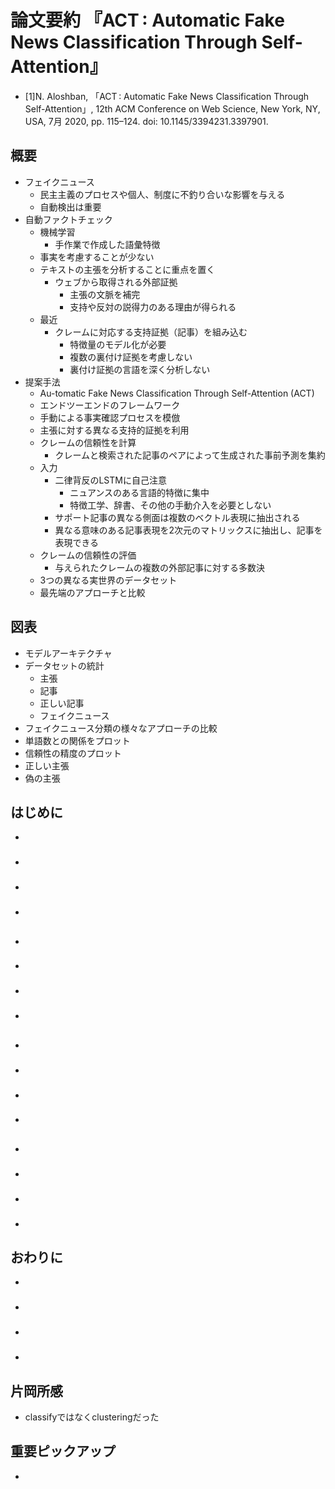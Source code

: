 <!-- tex script for md -->
<script type="text/javascript" async src="https://cdnjs.cloudflare.com/ajax/libs/mathjax/2.7.7/MathJax.js?config=TeX-MML-AM_CHTML">
</script>
<script type="text/x-mathjax-config">
 MathJax.Hub.Config({
 tex2jax: {
 inlineMath: [['$', '$'] ],
 displayMath: [ ['$$','$$'], ["\\[","\\]"] ]
 }
 });
</script>

# 論文要約 『ACT : Automatic Fake News Classification Through Self-Attention』

- [1]N. Aloshban, 「ACT : Automatic Fake News Classification Through Self-Attention」, 12th ACM Conference on Web Science, New York, NY, USA, 7月 2020, pp. 115–124. doi: 10.1145/3394231.3397901.


<!-- -------------------- -->

## 概要
- フェイクニュース
    - 民主主義のプロセスや個人、制度に不釣り合いな影響を与える
    - 自動検出は重要
- 自動ファクトチェック
    - 機械学習
        - 手作業で作成した語彙特徴
    - 事実を考慮することが少ない
    - テキストの主張を分析することに重点を置く
        - ウェブから取得される外部証拠
            - 主張の文脈を補完
            - 支持や反対の説得力のある理由が得られる
    - 最近
        - クレームに対応する支持証拠（記事）を組み込む
            - 特徴量のモデル化が必要
            - 複数の裏付け証拠を考慮しない
            - 裏付け証拠の言語を深く分析しない
- 提案手法
    - Au-tomatic Fake News Classification Through Self-Attention (ACT)
    - エンドツーエンドのフレームワーク
    - 手動による事実確認プロセスを模倣
    - 主張に対する異なる支持的証拠を利用
    - クレームの信頼性を計算
        - クレームと検索された記事のペアによって生成された事前予測を集約
    - 入力
        - 二律背反のLSTMに自己注意
            - ニュアンスのある言語的特徴に集中
            - 特徴工学、辞書、その他の手動介入を必要としない
        - サポート記事の異なる側面は複数のベクトル表現に抽出される
        - 異なる意味のある記事表現を2次元のマトリックスに抽出し、記事を表現できる
    - クレームの信頼性の評価
        - 与えられたクレームの複数の外部記事に対する多数決
    - 3つの異なる実世界のデータセット
    - 最先端のアプローチと比較

<!-- -------------------- -->

## 図表
- モデルアーキテクチャ
- データセットの統計
    - 主張
    - 記事
    - 正しい記事
    - フェイクニュース
- フェイクニュース分類の様々なアプローチの比較
- 単語数との関係をプロット
- 信頼性の精度のプロット
- 正しい主張
- 偽の主張

<!-- -------------------- -->

## はじめに
- 

### 
- 

### 
- 

### 
- 

<!-- -------------------- -->

## 
- 

### 
- 

### 
- 

### 
- 

<!-- -------------------- -->

## 
- 

### 
- 

### 
- 

### 
- 

<!-- -------------------- -->

##
- 

### 
- 

### 
- 

### 
- 

<!-- -------------------- -->

## おわりに
- 

### 
- 

### 
- 

### 
- 

<!-- -------------------- -->

## 片岡所感
- classifyではなくclusteringだった

<!-- -------------------- -->

## 重要ピックアップ
- 
